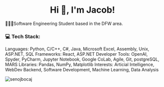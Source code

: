 <h1 align="center">Hi 👋, I'm Jacob!</h1>

👩🏻‍💻Software Engineering Student based in the DFW area.<br/>

<h3 align="left">💻 Tech Stack:</h3>
Languages: Python, C/C++, C#, Java, Microsoft Excel, Assembly, Unix, ASP.NET, SQL
Frameworks: React, ASP.NET
Developer Tools: OpenAI, Spyder, PyCharm, Jupyter Notebook, Google CoLab, Agile, Git, postgreSQL, MARS
Libraries: Pandas, NumPy, Matplotlib
Interests: Articial Intelligence, WebDev Backend, Software Development, Machine Learning, Data Analysis

<p align="left"> <img src="https://komarev.com/ghpvc/?username=senojbocaj&label=Profile%20views&color=0e75b6&style=flat" alt="senojbocaj" /> </p>
